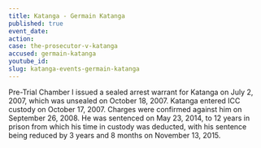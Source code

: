 ```yaml
---
title: Katanga - Germain Katanga
published: true
event_date:
action:
case: the-prosecutor-v-katanga
accused: germain-katanga
youtube_id:
slug: katanga-events-germain-katanga
---
```



Pre-Trial Chamber I issued a sealed arrest warrant for Katanga on July 2, 2007, which was unsealed on October 18, 2007. Katanga entered ICC custody on October 17, 2007. Charges were confirmed against him on September 26, 2008. He was sentenced on May 23, 2014, to 12 years in prison from which his time in custody was deducted, with his sentence being reduced by 3 years and 8 months on November 13, 2015.